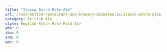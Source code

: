 ```yaml
---
title: "Itasca Extra Pale Ale"
url: /rock-bottom-restaurant-and-brewery-minneapolis/itasca-extra-pale-ale/
category: British Ale
style: English-Style Pale Mild Ale
abv: 0
ibu: 0
srm: 0
upc: 0
---
```


